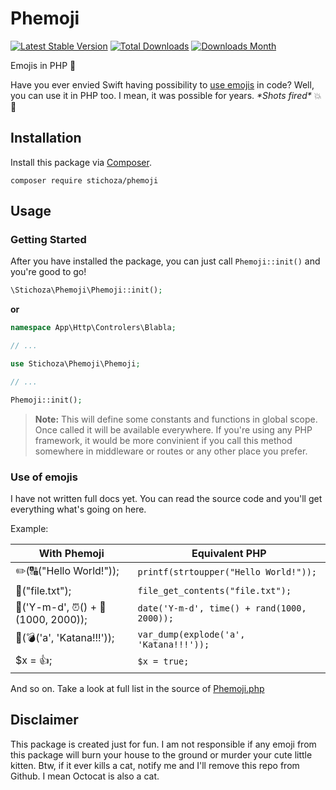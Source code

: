 Phemoji
====================

[![Latest Stable Version](https://img.shields.io/packagist/v/Stichoza/phemoji.svg)](https://packagist.org/packages/stichoza/phemoji) [![Total Downloads](https://img.shields.io/packagist/dt/Stichoza/phemoji.svg)](https://packagist.org/packages/stichoza/phemoji) [![Downloads Month](https://img.shields.io/packagist/dm/Stichoza/phemoji.svg)](https://packagist.org/packages/stichoza/phemoji)

Emojis in PHP :elephant:

Have you ever envied Swift having possibility to [use emojis](http://www.globalnerdy.com/2014/06/03/swift-fun-fact-1-you-can-use-emoji-characters-in-variable-constant-function-and-class-names/) in code? Well, you can use it in PHP too. I mean, it was possible for years. *&#42;Shots fired&#42;* :collision: :gun:

## Installation

Install this package via [Composer](https://getcomposer.org/).

```
composer require stichoza/phemoji
```

## Usage

### Getting Started

After you have installed the package, you can just call `Phemoji::init()` and you're good to go!

```php
\Stichoza\Phemoji\Phemoji::init();
```

**or**

```php
namespace App\Http\Controlers\Blabla;

// ...

use Stichoza\Phemoji\Phemoji;

// ...

Phemoji::init();
```

> **Note:** This will define some constants and functions in global scope. Once called it will be available everywhere. If you're using any PHP framework, it would be more convinient if you call this method somewhere in middleware or routes or any other place you prefer.

### Use of emojis

I have not written full docs yet. You can read the source code and you'll get everything what's going on here.

Example:

|   With Phemoji    |      Equivalent PHP         |
|-------------------|-----------------------------|
| :pencil2:(:capital_abcd:("Hello World!")); | `printf(strtoupper("Hello World!"));` |
| :page_facing_up:("file.txt"); | `file_get_contents("file.txt");` |
| :date:('Y-m-d', :alarm_clock:() + :slot_machine:(1000, 2000)); | `date('Y-m-d', time() + rand(1000, 2000));` |
| :poop:(:bomb:('a', 'Katana!!!')); | `var_dump(explode('a', 'Katana!!!'));` |
| $x = :+1:; | `$x = true;` |

And so on. Take a look at full list in the source of [Phemoji.php](https://github.com/Stichoza/phemoji/blob/master/src/Stichoza/Phemoji/Phemoji.php)

## Disclaimer

This package is created just for fun. I am not responsible if any emoji from this package will burn your house to the ground or murder your cute little kitten. Btw, if it ever kills a cat, notify me and I'll remove this repo from Github. I mean Octocat is also a cat.
